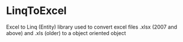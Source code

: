 # LinqToExcel
Excel to Linq (Entity) library used to convert excel files .xlsx (2007 and above) and .xls (older) to a object oriented object
